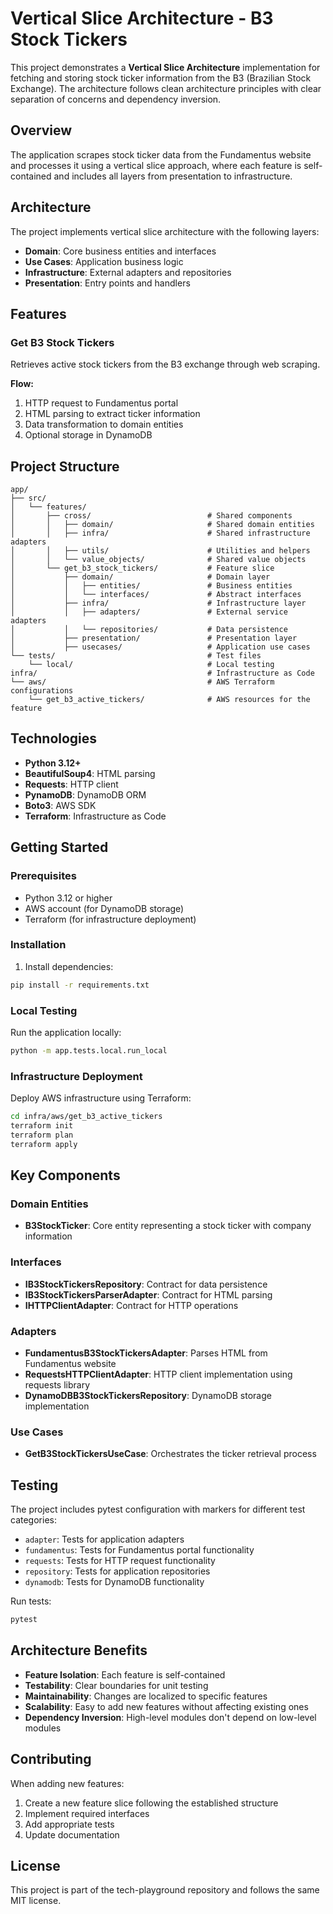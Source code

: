# Vertical Slice Architecture - B3 Stock Tickers

This project demonstrates a **Vertical Slice Architecture** implementation for fetching and storing stock ticker information from the B3 (Brazilian Stock Exchange). The architecture follows clean architecture principles with clear separation of concerns and dependency inversion.

## Overview

The application scrapes stock ticker data from the Fundamentus website and processes it using a vertical slice approach, where each feature is self-contained and includes all layers from presentation to infrastructure.

## Architecture

The project implements vertical slice architecture with the following layers:

- **Domain**: Core business entities and interfaces
- **Use Cases**: Application business logic
- **Infrastructure**: External adapters and repositories  
- **Presentation**: Entry points and handlers

## Features

### Get B3 Stock Tickers
Retrieves active stock tickers from the B3 exchange through web scraping.

**Flow:**
1. HTTP request to Fundamentus portal
2. HTML parsing to extract ticker information
3. Data transformation to domain entities
4. Optional storage in DynamoDB

## Project Structure

```
app/
├── src/
│   └── features/
│       ├── cross/                          # Shared components
│       │   ├── domain/                     # Shared domain entities
│       │   ├── infra/                      # Shared infrastructure adapters
│       │   ├── utils/                      # Utilities and helpers
│       │   └── value_objects/              # Shared value objects
│       └── get_b3_stock_tickers/           # Feature slice
│           ├── domain/                     # Domain layer
│           │   ├── entities/               # Business entities
│           │   └── interfaces/             # Abstract interfaces
│           ├── infra/                      # Infrastructure layer
│           │   ├── adapters/               # External service adapters
│           │   └── repositories/           # Data persistence
│           ├── presentation/               # Presentation layer
│           ├── usecases/                   # Application use cases
└── tests/                                  # Test files
    └── local/                              # Local testing
infra/                                      # Infrastructure as Code
└── aws/                                    # AWS Terraform configurations
    └── get_b3_active_tickers/              # AWS resources for the feature
```

## Technologies

- **Python 3.12+**
- **BeautifulSoup4**: HTML parsing
- **Requests**: HTTP client
- **PynamoDB**: DynamoDB ORM
- **Boto3**: AWS SDK
- **Terraform**: Infrastructure as Code

## Getting Started

### Prerequisites

- Python 3.12 or higher
- AWS account (for DynamoDB storage)
- Terraform (for infrastructure deployment)

### Installation

1. Install dependencies:
```bash
pip install -r requirements.txt
```

### Local Testing

Run the application locally:
```bash
python -m app.tests.local.run_local
```

### Infrastructure Deployment

Deploy AWS infrastructure using Terraform:
```bash
cd infra/aws/get_b3_active_tickers
terraform init
terraform plan
terraform apply
```

## Key Components

### Domain Entities
- **B3StockTicker**: Core entity representing a stock ticker with company information

### Interfaces
- **IB3StockTickersRepository**: Contract for data persistence
- **IB3StockTickersParserAdapter**: Contract for HTML parsing
- **IHTTPClientAdapter**: Contract for HTTP operations

### Adapters
- **FundamentusB3StockTickersAdapter**: Parses HTML from Fundamentus website
- **RequestsHTTPClientAdapter**: HTTP client implementation using requests library
- **DynamoDBB3StockTickersRepository**: DynamoDB storage implementation

### Use Cases
- **GetB3StockTickersUseCase**: Orchestrates the ticker retrieval process

## Testing

The project includes pytest configuration with markers for different test categories:
- `adapter`: Tests for application adapters
- `fundamentus`: Tests for Fundamentus portal functionality
- `requests`: Tests for HTTP request functionality
- `repository`: Tests for application repositories
- `dynamodb`: Tests for DynamoDB functionality

Run tests:
```bash
pytest
```

## Architecture Benefits

- **Feature Isolation**: Each feature is self-contained
- **Testability**: Clear boundaries for unit testing
- **Maintainability**: Changes are localized to specific features
- **Scalability**: Easy to add new features without affecting existing ones
- **Dependency Inversion**: High-level modules don't depend on low-level modules

## Contributing

When adding new features:
1. Create a new feature slice following the established structure
2. Implement required interfaces
3. Add appropriate tests
4. Update documentation

## License

This project is part of the tech-playground repository and follows the same MIT license.